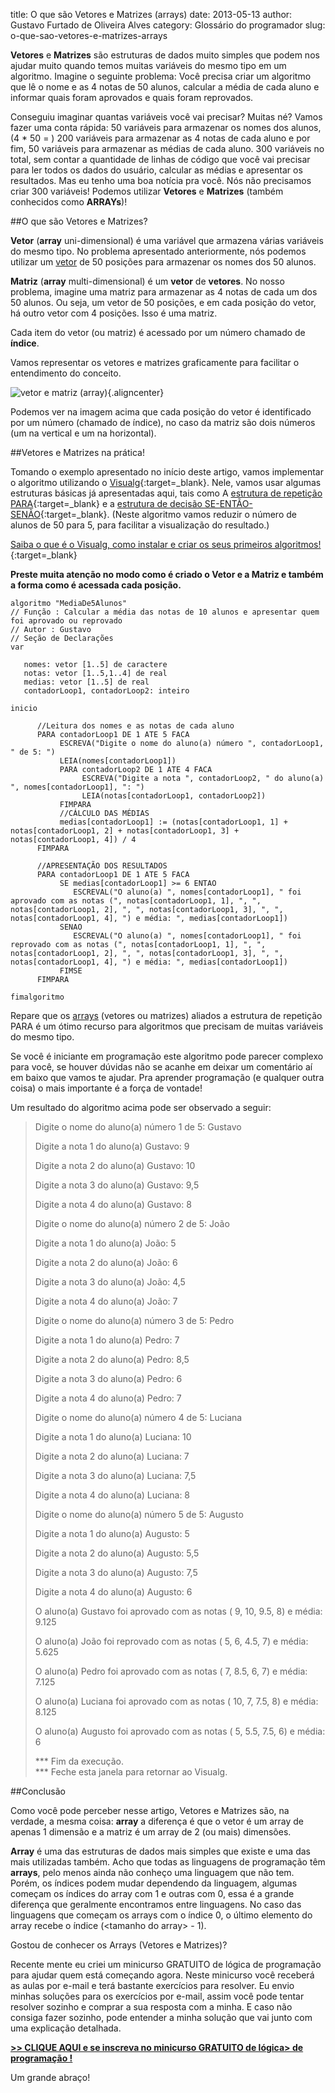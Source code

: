 title: O que são Vetores e Matrizes (arrays)
date: 2013-05-13
author: Gustavo Furtado de Oliveira Alves
category: Glossário do programador
slug: o-que-sao-vetores-e-matrizes-arrays

**Vetores** e **Matrizes** são estruturas de dados muito simples que
podem nos ajudar muito quando temos muitas variáveis do mesmo tipo em um
algoritmo. Imagine o seguinte problema: Você precisa criar um algoritmo
que lê o nome e as 4 notas de 50 alunos, calcular a média de cada aluno
e informar quais foram aprovados e quais foram reprovados.

Conseguiu imaginar quantas variáveis você vai precisar? Muitas né?
Vamos fazer uma conta rápida: 50 variáveis para armazenar os nomes dos alunos,
(4 \* 50 = ) 200 variáveis para armazenar as 4 notas de cada aluno e por fim,
50 variáveis para armazenar as médias de cada aluno. 300 variáveis no
total, sem contar a quantidade de linhas de código que você vai precisar
para ler todos os dados do usuário, calcular as médias e apresentar os
resultados. Mas eu tenho uma boa notícia pra você. Nós não precisamos
criar 300 variáveis! Podemos utilizar **Vetores** e **Matrizes** (também
conhecidos como **ARRAYs**)!

##O que são Vetores e Matrizes?

**Vetor** (**array** uni-dimensional) é uma variável que armazena várias
variáveis do mesmo tipo. No problema apresentado anteriormente, nós
podemos utilizar um <span
style="text-decoration: underline;">vetor</span> de 50 posições para
armazenar os nomes dos 50 alunos.

**Matriz** (**array** multi-dimensional) é um **vetor** de **vetores**.
No nosso problema, imagine uma matriz para armazenar as 4 notas de cada
um dos 50 alunos. Ou seja, um vetor de 50 posições, e em cada posição do
vetor, há outro vetor com 4 posições. Isso é uma matriz.

Cada item do vetor (ou matriz) é acessado por um número chamado de
**índice**.

Vamos representar os vetores e matrizes graficamente para facilitar o
entendimento do conceito.

![vetor e matriz
(array)](/images/o-que-sao-vetores-e-matrizes-arrays/vetor-e-matriz.png){.aligncenter}

Podemos ver na imagem acima que cada posição do vetor é identificado por
um número (chamado de índice), no caso da matriz são dois números (um na
vertical e um na horizontal).

##Vetores e Matrizes na prática!

Tomando o exemplo apresentado no início deste artigo, vamos implementar
o algoritmo utilizando o
[Visualg](http://www.dicasdeprogramacao.com.br/linguagem-de-programacao-para-iniciantes/ "Quer aprender programação? Saiba qual a melhor linguagem!"){:target=\_blank}.
Nele, vamos usar algumas estruturas básicas já apresentadas aqui, tais
como A [estrutura de repetição
PARA](http://www.dicasdeprogramacao.com.br/estrutura-de-repeticao-para/ "Estrutura de repetição PARA"){:target=\_blank}
e a [estrutura de decisão
SE-ENTÃO-SENÃO](http://www.dicasdeprogramacao.com.br/estrutura-de-decisao-se-entao-senao/ "Estrutura de decisão SE-ENTÃO-SENÃO"){:target=\_blank}.
(Neste algoritmo vamos reduzir o número de alunos de 50 para 5, para
facilitar a visualização do resultado.)

[Saiba o que é o Visualg, como instalar e criar os seus primeiros
algoritmos!](http://www.dicasdeprogramacao.com.br/linguagem-de-programacao-para-iniciantes/ "Quer aprender programação? Saiba qual a melhor linguagem!"){:target=\_blank}

**Preste muita atenção no modo como é criado o Vetor e a Matriz e também
a forma como é acessada cada posição.**

```
algoritmo "MediaDe5Alunos"
// Função : Calcular a média das notas de 10 alunos e apresentar quem foi aprovado ou reprovado
// Autor : Gustavo
// Seção de Declarações
var

   nomes: vetor [1..5] de caractere
   notas: vetor [1..5,1..4] de real
   medias: vetor [1..5] de real
   contadorLoop1, contadorLoop2: inteiro

inicio

      //Leitura dos nomes e as notas de cada aluno
      PARA contadorLoop1 DE 1 ATE 5 FACA
           ESCREVA("Digite o nome do aluno(a) número ", contadorLoop1, " de 5: ")
           LEIA(nomes[contadorLoop1])
           PARA contadorLoop2 DE 1 ATE 4 FACA
                ESCREVA("Digite a nota ", contadorLoop2, " do aluno(a) ", nomes[contadorLoop1], ": ")
                LEIA(notas[contadorLoop1, contadorLoop2])
           FIMPARA
           //CÁLCULO DAS MÉDIAS
           medias[contadorLoop1] := (notas[contadorLoop1, 1] + notas[contadorLoop1, 2] + notas[contadorLoop1, 3] + notas[contadorLoop1, 4]) / 4
      FIMPARA

      //APRESENTAÇÃO DOS RESULTADOS
      PARA contadorLoop1 DE 1 ATE 5 FACA
           SE medias[contadorLoop1] >= 6 ENTAO
              ESCREVAL("O aluno(a) ", nomes[contadorLoop1], " foi aprovado com as notas (", notas[contadorLoop1, 1], ", ", notas[contadorLoop1, 2], ", ", notas[contadorLoop1, 3], ", ", notas[contadorLoop1, 4], ") e média: ", medias[contadorLoop1])
           SENAO
              ESCREVAL("O aluno(a) ", nomes[contadorLoop1], " foi reprovado com as notas (", notas[contadorLoop1, 1], ", ", notas[contadorLoop1, 2], ", ", notas[contadorLoop1, 3], ", ", notas[contadorLoop1, 4], ") e média: ", medias[contadorLoop1])
           FIMSE
      FIMPARA

fimalgoritmo
```

Repare que os <span style="text-decoration: underline;">arrays</span>
(vetores ou matrizes) aliados a estrutura de repetição PARA é um ótimo
recurso para algoritmos que precisam de muitas variáveis do mesmo tipo.

Se você é iniciante em programação este algoritmo pode parecer complexo
para você, se houver dúvidas não se acanhe em deixar um comentário aí em
baixo que vamos te ajudar. Pra aprender programação (e qualquer outra
coisa) o mais importante é a força de vontade!

Um resultado do algoritmo acima pode ser observado a seguir:

> Digite o nome do aluno(a) número 1 de 5: Gustavo
>
> Digite a nota 1 do aluno(a) Gustavo: 9
>
> Digite a nota 2 do aluno(a) Gustavo: 10
>
> Digite a nota 3 do aluno(a) Gustavo: 9,5
>
> Digite a nota 4 do aluno(a) Gustavo: 8
>
> Digite o nome do aluno(a) número 2 de 5: João
>
> Digite a nota 1 do aluno(a) João: 5
>
> Digite a nota 2 do aluno(a) João: 6
>
> Digite a nota 3 do aluno(a) João: 4,5
>
> Digite a nota 4 do aluno(a) João: 7
>
> Digite o nome do aluno(a) número 3 de 5: Pedro
>
> Digite a nota 1 do aluno(a) Pedro: 7
>
> Digite a nota 2 do aluno(a) Pedro: 8,5
>
> Digite a nota 3 do aluno(a) Pedro: 6
>
> Digite a nota 4 do aluno(a) Pedro: 7
>
> Digite o nome do aluno(a) número 4 de 5: Luciana
>
> Digite a nota 1 do aluno(a) Luciana: 10
>
> Digite a nota 2 do aluno(a) Luciana: 7
>
> Digite a nota 3 do aluno(a) Luciana: 7,5
>
> Digite a nota 4 do aluno(a) Luciana: 8
>
> Digite o nome do aluno(a) número 5 de 5: Augusto
>
> Digite a nota 1 do aluno(a) Augusto: 5
>
> Digite a nota 2 do aluno(a) Augusto: 5,5
>
> Digite a nota 3 do aluno(a) Augusto: 7,5
>
> Digite a nota 4 do aluno(a) Augusto: 6
>
> O aluno(a) Gustavo foi aprovado com as notas ( 9, 10, 9.5, 8) e média:
> 9.125
>
> O aluno(a) João foi reprovado com as notas ( 5, 6, 4.5, 7) e média:
> 5.625
>
> O aluno(a) Pedro foi aprovado com as notas ( 7, 8.5, 6, 7) e média:
> 7.125
>
> O aluno(a) Luciana foi aprovado com as notas ( 10, 7, 7.5, 8) e média:
> 8.125
>
> O aluno(a) Augusto foi aprovado com as notas ( 5, 5.5, 7.5, 6) e
> média: 6
>
> \*\*\* Fim da execução.\
> \*\*\* Feche esta janela para retornar ao Visualg.

##Conclusão

Como você pode perceber nesse artigo, Vetores e Matrizes são, na
verdade, a mesma coisa: **array** a diferença é que o vetor é um array
de apenas 1 dimensão e a matriz é um array de 2 (ou mais) dimensões.

**Array** é uma das estruturas de dados mais simples que existe e uma
das mais utilizadas também. Acho que todas as linguagens de programação
têm **arrays**, pelo menos ainda não conheço uma linguagem que não tem.
Porém, os índices podem mudar dependendo da linguagem, algumas começam
os índices do array com 1 e outras com 0, essa é a grande diferença que
geralmente encontramos entre linguagens. No caso das linguagens que
começam os arrays com o índice 0, o último elemento do array recebe o
índice (&lt;tamanho do array&gt; - 1).

Gostou de conhecer os Arrays (Vetores e Matrizes)?

Recente mente eu criei um minicurso GRATUITO de lógica de programação
para ajudar quem está começando agora. Neste minicurso você receberá as
aulas por e-mail e terá bastante exercícios para resolver. Eu envio
minhas soluções para os exercícios por e-mail, assim você pode tentar
resolver sozinho e comprar a sua resposta com a minha. E caso não
consiga fazer sozinho, pode entender a minha solução que vai junto com
uma explicação detalhada.

**[&gt;&gt; CLIQUE AQUI e se inscreva no minicurso GRATUITO de lógica> de programação !](http://mclp.dicasdeprogramacao.com.br/)**

Um grande abraço!
